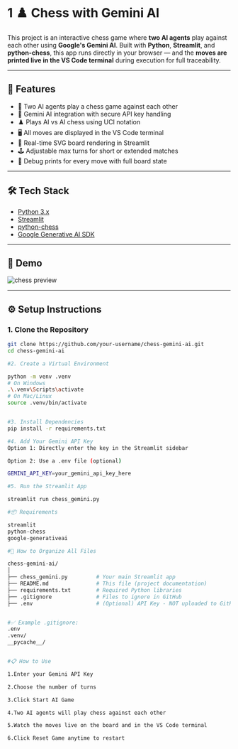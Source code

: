 # 1 ♟️ Chess with Gemini AI

This project is an interactive chess game where **two AI agents** play against each other using **Google's Gemini AI**. Built with **Python**, **Streamlit**, and **python-chess**, this app runs directly in your browser — and the **moves are printed live in the VS Code terminal** during execution for full traceability.

---

## 🚀 Features

- 🤖 Two AI agents play a chess game against each other
- 🔐 Gemini AI integration with secure API key handling
- ♟️ Plays AI vs AI chess using UCI notation
- 🖥️ All moves are displayed in the VS Code terminal
- 📜 Real-time SVG board rendering in Streamlit
- 🕹️ Adjustable max turns for short or extended matches
- 💬 Debug prints for every move with full board state

---

## 🛠️ Tech Stack

- [Python 3.x](https://www.python.org/)
- [Streamlit](https://streamlit.io/)
- [python-chess](https://pypi.org/project/python-chess/)
- [Google Generative AI SDK](https://github.com/google/generative-ai-python)

---

## 🧪 Demo

![chess preview](https://upload.wikimedia.org/wikipedia/commons/thumb/f/f0/ChessBoard.svg/1200px-ChessBoard.svg.png)

---

## ⚙️ Setup Instructions

### 1. Clone the Repository

```bash
git clone https://github.com/your-username/chess-gemini-ai.git
cd chess-gemini-ai

#2. Create a Virtual Environment

python -m venv .venv
# On Windows
.\.venv\Scripts\activate
# On Mac/Linux
source .venv/bin/activate


#3. Install Dependencies
pip install -r requirements.txt

#4. Add Your Gemini API Key
Option 1: Directly enter the key in the Streamlit sidebar

Option 2: Use a .env file (optional)

GEMINI_API_KEY=your_gemini_api_key_here

#5. Run the Streamlit App

streamlit run chess_gemini.py

#📦 Requirements

streamlit
python-chess
google-generativeai

#📁 How to Organize All Files

chess-gemini-ai/
│
├── chess_gemini.py         # Your main Streamlit app
├── README.md               # This file (project documentation)
├── requirements.txt        # Required Python libraries
├── .gitignore              # Files to ignore in GitHub
├── .env                    # (Optional) API Key - NOT uploaded to GitHub


#✅ Example .gitignore:
.env
.venv/
__pycache__/


#📋 How to Use

1.Enter your Gemini API Key

2.Choose the number of turns

3.Click Start AI Game

4.Two AI agents will play chess against each other

5.Watch the moves live on the board and in the VS Code terminal

6.Click Reset Game anytime to restart
